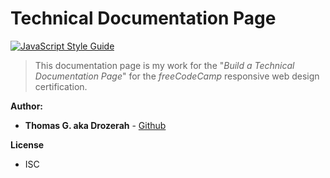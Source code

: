 # Technical Documentation Page

[![JavaScript Style Guide](https://img.shields.io/badge/code_style-standard-brightgreen.svg)](https://standardjs.com)


> This documentation page is my work for the "_Build a Technical Documentation Page_" for the _freeCodeCamp_ responsive web design certification.

__Author:__

* **Thomas G. aka Drozerah** - [Github](https://github.com/Drozerah)

__License__

* ISC






